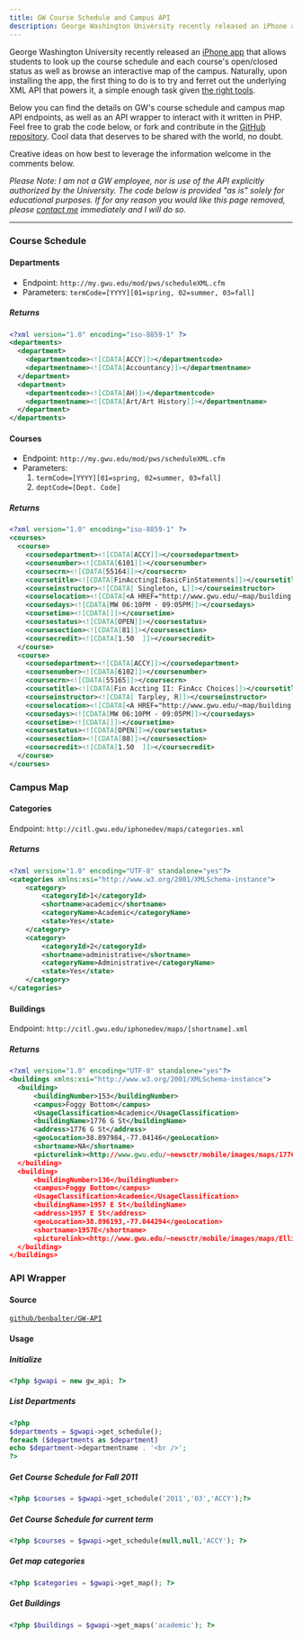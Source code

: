 ```yaml
---
title: GW Course Schedule and Campus API
description: George Washington University recently released an iPhone app that allows students to look up the course schedule and each course's open/closed status as well as browse an interactive map of the campus. Below you can find the details on GW's course schedule and campus map API endpoints, as well as an API wrapper to interact with it written in PHP.
---
```


George Washington University recently released an [iPhone app](https://gwtoday.gwu.edu/app-gw) that allows students to look up the course schedule and each course's open/closed status as well as browse an interactive map of the campus. Naturally, upon installing the app, the first thing to do is to try and ferret out the underlying XML API that powers it, a simple enough task given [the right tools](http://blog.jerodsanto.net/2009/06/sniff-your-iphones-network-traffic/).

Below you can find the details on GW's course schedule and campus map API endpoints, as well as an API wrapper to interact with it written in PHP. Feel free to grab the code below, or fork and contribute in the [GitHub repository](https://github.com/benbalter/GW-API). Cool data that deserves to be shared with the world, no doubt.

Creative ideas on how best to leverage the information welcome in the comments below.

*Please Note: I am not a GW employee, nor is use of the API explicitly authorized by the University. The code below is provided "as is" solely for educational purposes. If for any reason you would like this page removed, please [contact me](https://ben.balter.com/contact/) immediately and I will do so.*

---

### Course Schedule

#### Departments

* Endpoint: `http://my.gwu.edu/mod/pws/scheduleXML.cfm`
* Parameters: `termCode=[YYYY][01=spring, 02=summer, 03=fall]`

##### Returns

```xml
<?xml version="1.0" encoding="iso-8859-1" ?>
<departments>
  <department>
    <departmentcode><![CDATA[ACCY]]></departmentcode>
    <departmentname><![CDATA[Accountancy]]></departmentname>
  </department>
  <department>
    <departmentcode><![CDATA[AH]]></departmentcode>
    <departmentname><![CDATA[Art/Art History]]></departmentname>
  </department>
</departments>
```

#### Courses

* Endpoint: `http://my.gwu.edu/mod/pws/scheduleXML.cfm`
* Parameters:
  1. `termCode=[YYYY][01=spring, 02=summer, 03=fall]`
  2. `deptCode=[Dept. Code]`

##### Returns

```xml
<?xml version="1.0" encoding="iso-8859-1" ?>
<courses>
  <course>
    <coursedepartment><![CDATA[ACCY]]></coursedepartment>
    <coursenumber><![CDATA[6101]]></coursenumber>
    <coursecrn><![CDATA[55164]]></coursecrn>
    <coursetitle><![CDATA[FinAcctingI:BasicFinStatements]]></coursetitle>
    <courseinstructor><![CDATA[ Singleton, L]]></courseinstructor>
    <courselocation><![CDATA[<A HREF="http://www.gwu.edu/~map/building.cfm?BLDG=DUQUES" target="_blank" >DUQUES</a> 258]]></courselocation>
    <coursedays><![CDATA[MW 06:10PM - 09:05PM]]></coursedays>
    <coursetime><![CDATA[]]></coursetime>
    <coursestatus><![CDATA[OPEN]]></coursestatus>
    <coursesection><![CDATA[81]]></coursesection>
    <coursecredit><![CDATA[1.50  ]]></coursecredit>
  </course>
  <course>
    <coursedepartment><![CDATA[ACCY]]></coursedepartment>
    <coursenumber><![CDATA[6102]]></coursenumber>
    <coursecrn><![CDATA[55165]]></coursecrn>
    <coursetitle><![CDATA[Fin Accting II: FinAcc Choices]]></coursetitle>
    <courseinstructor><![CDATA[ Tarpley, R]]></courseinstructor>
    <courselocation><![CDATA[<A HREF="http://www.gwu.edu/~map/building.cfm?BLDG=DUQUES" target="_blank" >DUQUES</a> 258]]></courselocation>
    <coursedays><![CDATA[MW 06:10PM - 09:05PM]]></coursedays>
    <coursetime><![CDATA[]]></coursetime>
    <coursestatus><![CDATA[OPEN]]></coursestatus>
    <coursesection><![CDATA[80]]></coursesection>
    <coursecredit><![CDATA[1.50  ]]></coursecredit>
  </course>
</courses>
```

### Campus Map

#### Categories

Endpoint: `http://citl.gwu.edu/iphonedev/maps/categories.xml`

##### Returns

```xml
<?xml version="1.0" encoding="UTF-8" standalone="yes"?>
<categories xmlns:xsi="http://www.w3.org/2001/XMLSchema-instance">
    <category>
        <categoryId>1</categoryId>
        <shortname>academic</shortname>
        <categoryName>Academic</categoryName>
        <state>Yes</state>
    </category>
    <category>
        <categoryId>2</categoryId>
        <shortname>administrative</shortname>
        <categoryName>Administrative</categoryName>
        <state>Yes</state>
    </category>
</categories>
```
#### Buildings

Endpoint: `http://citl.gwu.edu/iphonedev/maps/[shortname].xml`

##### Returns

```xml
<?xml version="1.0" encoding="UTF-8" standalone="yes"?>
<buildings xmlns:xsi="http://www.w3.org/2001/XMLSchema-instance">
  <building>
      <buildingNumber>153</buildingNumber>
      <campus>Foggy Bottom</campus>
      <UsageClassification>Academic</UsageClassification>
      <buildingName>1776 G St</buildingName>
      <address>1776 G St</address>
      <geoLocation>38.897984,-77.04146</geoLocation>
      <shortname>NA</shortname>
      <picturelink><http://www.gwu.edu/~newsctr/mobile/images/maps/1776-G-ST_UP_WLA_2010-6618.jpg></picturelink>
  </building>
  <building>
      <buildingNumber>136</buildingNumber>
      <campus>Foggy Bottom</campus>
      <UsageClassification>Academic</UsageClassification>
      <buildingName>1957 E St</buildingName>
      <address>1957 E St</address>
      <geoLocation>38.896193,-77.044294</geoLocation>
      <shortname>1957E</shortname>
      <picturelink><http://www.gwu.edu/~newsctr/mobile/images/maps/Elliot_School_UP_WLA_2010-3102.jpg></picturelink>
  </building>
</buildings>
```

### API Wrapper

####  Source

[`github/benbalter/GW-API`](https://github/benbalter/GW-API)

#### Usage

##### Initialize

```php
<?php $gwapi = new gw_api; ?>
```

##### List Departments

```php
<?php
$departments = $gwapi->get_schedule();
foreach ($departments as $department)
echo $department->departmentname . '<br />';
?>
```

##### Get Course Schedule for Fall 2011

```php
<?php $courses = $gwapi->get_schedule('2011','03','ACCY');?>
```

##### Get Course Schedule for current term

```php
<?php $courses = $gwapi->get_schedule(null,null,'ACCY'); ?>
```

##### Get map categories

```php
<?php $categories = $gwapi->get_map(); ?>
```

##### Get Buildings

```php
<?php $buildings = $gwapi->get_maps('academic'); ?>
```